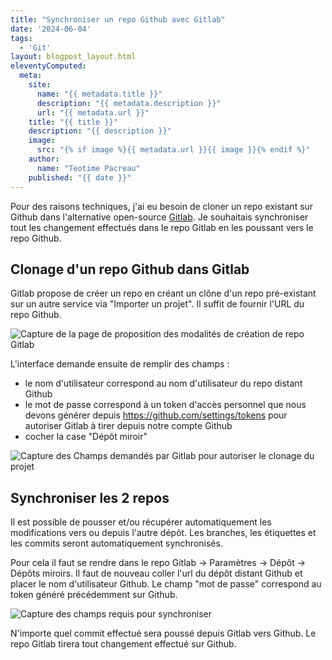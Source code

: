 ```yaml
---
title: "Synchroniser un repo Github avec Gitlab"
date: '2024-06-04'
tags: 
  - 'Git'
layout: blogpost_layout.html
eleventyComputed:
  meta:
    site:
      name: "{{ metadata.title }}"
      description: "{{ metadata.description }}"
      url: "{{ metadata.url }}"
    title: "{{ title }}"
    description: "{{ description }}"
    image:
      src: "{% if image %}{{ metadata.url }}{{ image }}{% endif %}"
    author:
      name: "Teotime Pacreau"
    published: "{{ date }}"
---
```


Pour des raisons techniques, j'ai eu besoin de cloner un repo existant sur Github dans l'alternative open-source [Gitlab](https://about.gitlab.com/). Je souhaitais synchroniser tout les changement effectués dans le repo Gitlab en les poussant vers le repo Github.

## Clonage d'un repo Github dans Gitlab
Gitlab propose de créer un repo en créant un clône d'un repo pré-existant sur un autre service via "Importer un projet". Il suffit de fournir l'URL du repo Github.

![Capture de la page de proposition des modalités de création de repo Gitlab](/img/gitlab-clonage1.png "Clonage d'un repo pré-existant")

L'interface demande ensuite de remplir des champs : 
- le nom d'utilisateur correspond au nom d'utilisateur du repo distant Github
- le mot de passe correspond à un token d'accès personnel que nous devons générer depuis https://github.com/settings/tokens pour autoriser Gitlab à tirer depuis notre compte Github
- cocher la case "Dépôt miroir"

![Capture des Champs demandés par Gitlab pour autoriser le clonage du projet](/img/gitlab-clonage2.png "Champs demandés par Gitlab pour autoriser le clonage du projet")


## Synchroniser les 2 repos
Il est possible de pousser et/ou récupérer automatiquement les modifications vers ou depuis l'autre dépôt. Les branches, les étiquettes et les commits seront automatiquement synchronisés.

Pour cela il faut se rendre dans le repo Gitlab -> Paramètres -> Dépôt -> Dépôts miroirs.
Il faut de nouveau coller l'url du dépôt distant Github et placer le nom d'utilisateur Github. Le champ "mot de passe" correspond au token généré précédemment sur Github.

![Capture des champs requis pour synchroniser](/img/gitlab-synchronisation.png "Champs requis pour synchroniser")

N'importe quel commit effectué sera poussé depuis Gitlab vers Github. Le repo Gitlab tirera tout changement effectué sur Github.